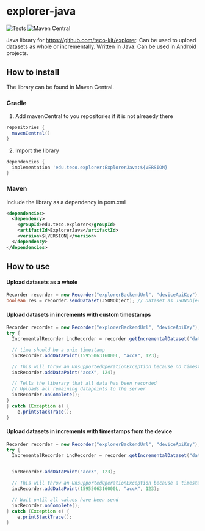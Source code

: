 # explorer-java
![Tests](https://github.com/teco-kit/explorer-android/actions/workflows/deploy.yml/badge.svg)
![Maven Central](https://img.shields.io/maven-central/v/edu.teco.explorer/ExplorerJava?color=%2348c653)

Java library for https://github.com/teco-kit/explorer. 
Can be used to upload datasets as whole or incrementally. 
Written in Java. Can be used in Android projects.

## How to install
The library can be found in Maven Central.

### Gradle
1. Add mavenCentral to you repositories if it is not alreaedy there
```gradle
repositories {
  mavenCentral()
}
```

2. Import the library
```gradle
dependencies {
  implementation 'edu.teco.explorer:ExplorerJava:${VERSION}
}
```

### Maven
Include the library as a dependency in pom.xml
```xml
<dependencies>
  <dependency>
    <groupId>edu.teco.explorer</groupId>
    <artifactId>ExplorerJava</artifactId>
    <version>${VERSION}</version>
  </dependency>
</dependencies>
```


## How to use

#### Upload datasets as a whole

```java
Recorder recorder = new Recorder("explorerBackendUrl", "deviceApiKey");
boolean res = recorder.sendDataset(JSONObject); // Dataset as JSONObject
```

#### Upload datasets in increments with custom timestamps

```java
Recorder recorder = new Recorder("explorerBackendUrl", "deviceApiKey");
try {
  IncrementalRecorder incRecorder = recorder.getIncrementalDataset("datasetName", false); // false to use custom timestamps

  // time should be a unix timestamp
  incRecorder.addDataPoint(1595506316000L, "accX", 123);

  // This will throw an UnsupportedOperationException because no timestamp was provided
  incRecorder.addDataPoint("accX", 124);

  // Tells the libarary that all data has been recorded
  // Uploads all remaining datapoints to the server
  incRecorder.onComplete();
}
} catch (Exception e) {
    e.printStackTrace();
}
```

#### Upload datasets in increments with timestamps from the device

```java
Recorder recorder = new Recorder("explorerBackendUrl", "deviceApiKey");
try {
  IncrementalRecorder incRecorder = recorder.getIncrementalDataset("datasetName", true); // true to use deviceTime


  incRecorder.addDataPoint("accX", 123);

  // This will throw an UnsupportedOperationException because a timestamp was provided
  incRecorder.addDataPoint(1595506316000L, "accX", 123);

  // Wait until all values have been send
  incRecorder.onComplete();
} catch (Exception e) {
    e.printStackTrace();
}
```
